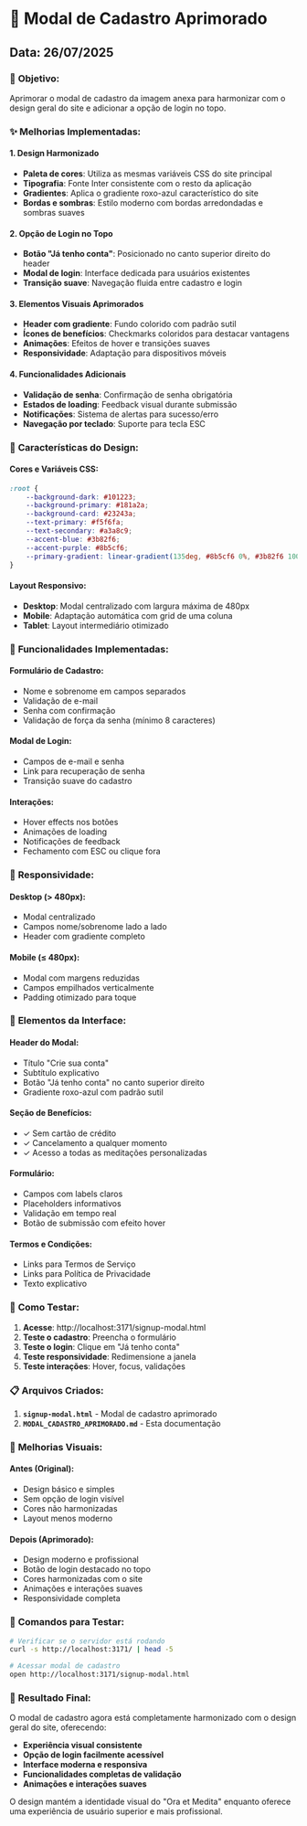 # 🎨 Modal de Cadastro Aprimorado

## Data: 26/07/2025

### 🎯 **Objetivo:**
Aprimorar o modal de cadastro da imagem anexa para harmonizar com o design geral do site e adicionar a opção de login no topo.

### ✨ **Melhorias Implementadas:**

#### 1. **Design Harmonizado**
- **Paleta de cores**: Utiliza as mesmas variáveis CSS do site principal
- **Tipografia**: Fonte Inter consistente com o resto da aplicação
- **Gradientes**: Aplica o gradiente roxo-azul característico do site
- **Bordas e sombras**: Estilo moderno com bordas arredondadas e sombras suaves

#### 2. **Opção de Login no Topo**
- **Botão "Já tenho conta"**: Posicionado no canto superior direito do header
- **Modal de login**: Interface dedicada para usuários existentes
- **Transição suave**: Navegação fluida entre cadastro e login

#### 3. **Elementos Visuais Aprimorados**
- **Header com gradiente**: Fundo colorido com padrão sutil
- **Ícones de benefícios**: Checkmarks coloridos para destacar vantagens
- **Animações**: Efeitos de hover e transições suaves
- **Responsividade**: Adaptação para dispositivos móveis

#### 4. **Funcionalidades Adicionais**
- **Validação de senha**: Confirmação de senha obrigatória
- **Estados de loading**: Feedback visual durante submissão
- **Notificações**: Sistema de alertas para sucesso/erro
- **Navegação por teclado**: Suporte para tecla ESC

### 🎨 **Características do Design:**

#### **Cores e Variáveis CSS:**
```css
:root {
    --background-dark: #101223;
    --background-primary: #181a2a;
    --background-card: #23243a;
    --text-primary: #f5f6fa;
    --text-secondary: #a3a8c9;
    --accent-blue: #3b82f6;
    --accent-purple: #8b5cf6;
    --primary-gradient: linear-gradient(135deg, #8b5cf6 0%, #3b82f6 100%);
}
```

#### **Layout Responsivo:**
- **Desktop**: Modal centralizado com largura máxima de 480px
- **Mobile**: Adaptação automática com grid de uma coluna
- **Tablet**: Layout intermediário otimizado

### 🔧 **Funcionalidades Implementadas:**

#### **Formulário de Cadastro:**
- Nome e sobrenome em campos separados
- Validação de e-mail
- Senha com confirmação
- Validação de força da senha (mínimo 8 caracteres)

#### **Modal de Login:**
- Campos de e-mail e senha
- Link para recuperação de senha
- Transição suave do cadastro

#### **Interações:**
- Hover effects nos botões
- Animações de loading
- Notificações de feedback
- Fechamento com ESC ou clique fora

### 📱 **Responsividade:**

#### **Desktop (> 480px):**
- Modal centralizado
- Campos nome/sobrenome lado a lado
- Header com gradiente completo

#### **Mobile (≤ 480px):**
- Modal com margens reduzidas
- Campos empilhados verticalmente
- Padding otimizado para toque

### 🎯 **Elementos da Interface:**

#### **Header do Modal:**
- Título "Crie sua conta"
- Subtítulo explicativo
- Botão "Já tenho conta" no canto superior direito
- Gradiente roxo-azul com padrão sutil

#### **Seção de Benefícios:**
- ✓ Sem cartão de crédito
- ✓ Cancelamento a qualquer momento
- ✓ Acesso a todas as meditações personalizadas

#### **Formulário:**
- Campos com labels claros
- Placeholders informativos
- Validação em tempo real
- Botão de submissão com efeito hover

#### **Termos e Condições:**
- Links para Termos de Serviço
- Links para Política de Privacidade
- Texto explicativo

### 🚀 **Como Testar:**

1. **Acesse**: http://localhost:3171/signup-modal.html
2. **Teste o cadastro**: Preencha o formulário
3. **Teste o login**: Clique em "Já tenho conta"
4. **Teste responsividade**: Redimensione a janela
5. **Teste interações**: Hover, focus, validações

### 📋 **Arquivos Criados:**
1. **`signup-modal.html`** - Modal de cadastro aprimorado
2. **`MODAL_CADASTRO_APRIMORADO.md`** - Esta documentação

### 🎨 **Melhorias Visuais:**

#### **Antes (Original):**
- Design básico e simples
- Sem opção de login visível
- Cores não harmonizadas
- Layout menos moderno

#### **Depois (Aprimorado):**
- Design moderno e profissional
- Botão de login destacado no topo
- Cores harmonizadas com o site
- Animações e interações suaves
- Responsividade completa

### 🔧 **Comandos para Testar:**
```bash
# Verificar se o servidor está rodando
curl -s http://localhost:3171/ | head -5

# Acessar modal de cadastro
open http://localhost:3171/signup-modal.html
```

### 🎉 **Resultado Final:**
O modal de cadastro agora está completamente harmonizado com o design geral do site, oferecendo:
- **Experiência visual consistente**
- **Opção de login facilmente acessível**
- **Interface moderna e responsiva**
- **Funcionalidades completas de validação**
- **Animações e interações suaves**

O design mantém a identidade visual do "Ora et Medita" enquanto oferece uma experiência de usuário superior e mais profissional. 